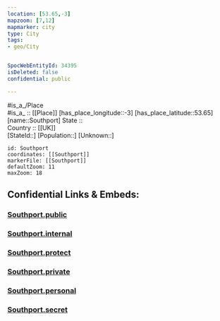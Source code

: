 ```yaml
---
location: [53.65,-3] 
mapzoom: [7,12] 
mapmarker: city 
type: City
tags:
- geo/City


SpocWebEntityId: 34395
isDeleted: false
confidential: public

---
```

#is_a_/Place  
#is_a_ :: [[Place]] 
[has_place_longitude::-3] 
[has_place_latitude::53.65] 
[name::Southport] 
State ::  
Country :: [[UK]]  
[StateId::] 
[Population::] 
[Unknown::] 


```leaflet
id: Southport
coordinates: [[Southport]] 
markerFile: [[Southport]] 
defaultZoom: 11 
maxZoom: 18
```


## Confidential Links & Embeds: 

### [Southport.public](/_public/\Earth\Continent\Europe\Europe~North\UK\England\Regions~England\North_West_England\Merseyside\Sefton,Borough\cities~Sefton\Sefton-city\cities~Sefton-citySouthport.public.md) 

### [Southport.internal](/_internal/\Earth\Continent\Europe\Europe~North\UK\England\Regions~England\North_West_England\Merseyside\Sefton,Borough\cities~Sefton\Sefton-city\cities~Sefton-citySouthport.internal.md) 

### [Southport.protect](/_protect/\Earth\Continent\Europe\Europe~North\UK\England\Regions~England\North_West_England\Merseyside\Sefton,Borough\cities~Sefton\Sefton-city\cities~Sefton-citySouthport.protect.md) 

### [Southport.private](/_private/\Earth\Continent\Europe\Europe~North\UK\England\Regions~England\North_West_England\Merseyside\Sefton,Borough\cities~Sefton\Sefton-city\cities~Sefton-citySouthport.private.md) 

### [Southport.personal](/_personal/\Earth\Continent\Europe\Europe~North\UK\England\Regions~England\North_West_England\Merseyside\Sefton,Borough\cities~Sefton\Sefton-city\cities~Sefton-citySouthport.personal.md) 

### [Southport.secret](/_secret/\Earth\Continent\Europe\Europe~North\UK\England\Regions~England\North_West_England\Merseyside\Sefton,Borough\cities~Sefton\Sefton-city\cities~Sefton-citySouthport.secret.md)


